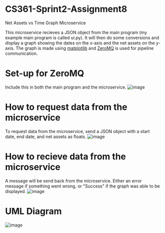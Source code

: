 # CS361-Sprint2-Assignment8

Net Assets vs Time Graph Microservice

This microservice recieves a JSON object from the main program (my example main program is called ui.py). 
It will then do some conversions and display a graph showing the dates on the x-axis and the net assets on the y-axis. 
The graph is made using [matplotlib](https://matplotlib.org/) and [ZeroMQ](https://zeromq.org/) is used for pipeline communication.

# Set-up for ZeroMQ
Include this in both the main program and the microservice.
![image](https://github.com/JessJohn0/CS361_Assignment8/assets/129867751/5544c719-acf4-425e-8f26-8f041744b9d2)

# How to request data from the microservice
To request data from the microservice, send a JSON object with a start date, end date, and net assets as floats. 
![image](https://github.com/JessJohn0/CS361_Assignment8/assets/129867751/fe395545-24c1-4d27-888a-4bfe1614fbfa)

# How to recieve data from the microservice
A message will be send back from the microservice. Either an error message if something went wrong, or "Success" if the graph was able to be displayed.
![image](https://github.com/JessJohn0/CS361_Assignment8/assets/129867751/fde7cc51-fe07-4868-a1ba-8d6d309da02c)

# UML Diagram
![image](https://github.com/JessJohn0/CS361_Assignment8/assets/129867751/7cd1de44-cfd0-4d1c-99a2-5529e3d968e6)




